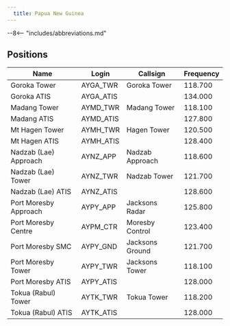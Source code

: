 ```yaml
---
  title: Papua New Guinea
---
```


--8<-- "includes/abbreviations.md"

## Positions

| Name                    | Login     | Callsign         | Frequency |
| ----------------------- | --------- | ---------------- | --------- |
| Goroka Tower| 	AYGA_TWR| 	Goroka Tower	| 118.700| 
| Goroka ATIS	| AYGA_ATIS	 | | 	134.000| 
| Madang Tower| 	AYMD_TWR	| Madang Tower| 	118.100| 
| Madang ATIS	| AYMD_ATIS	 | | 	127.800
| Mt Hagen Tower| 	AYMH_TWR	| Hagen Tower	| 120.500| 
| Mt Hagen ATIS	| AYMH_ATIS	 | | 	128.400
| Nadzab (Lae) Approach	| AYNZ_APP| 	Nadzab Approach| 	118.600| 
| Nadzab (Lae) Tower	| AYNZ_TWR| 	Nadzab Tower	| 121.700| 
| Nadzab (Lae) ATIS| 	AYNZ_ATIS	| |  	128.600| 
| Port Moresby Approach| 	AYPY_APP	| Jacksons Radar	| 125.800| 
| Port Moresby Centre| 	AYPM_CTR| 	Moresby Control| 	123.400| 
| Port Moresby SMC| 	AYPY_GND| 	Jacksons Ground	| 121.700| 
| Port Moresby Tower| 	AYPY_TWR	| Jacksons Tower	| 118.100| 
| Port Moresby ATIS|	AYPY_ATIS	| |  	128.000| 
| Tokua (Rabul) Tower	| AYTK_TWR| 	Tokua Tower| 	118.200| 
| Tokua (Rabul) ATIS	| AYTK_ATIS	 | | 	128.000| 